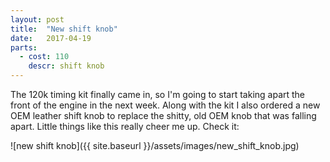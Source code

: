 ```yaml
---
layout: post
title:  "New shift knob"
date:   2017-04-19
parts:
  - cost: 110
    descr: shift knob
---
```


The 120k timing kit finally came in, so I'm going to start taking apart the
front of the engine in the next week. Along with the kit I also ordered a new
OEM leather shift knob to replace the shitty, old OEM knob that was falling
apart. Little things like this really cheer me up. Check it:

![new shift knob]({{ site.baseurl }}/assets/images/new_shift_knob.jpg)
